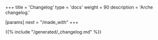 +++
title = 'Changelog'
type = 'docs'
weight = 90
description = 'Arche changelog.'

[params]
next = "/made_with"
+++

{{% include "/generated/_changelog.md" %}}
